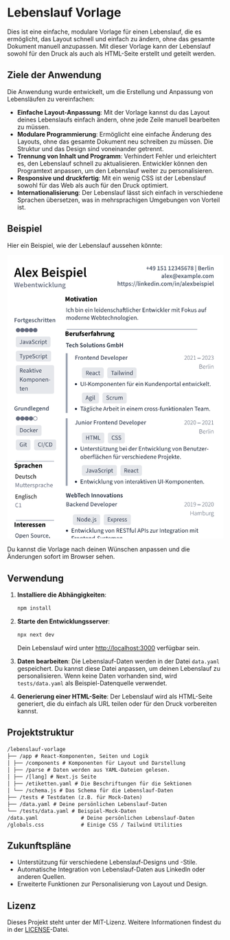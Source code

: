# Lebenslauf Vorlage

Dies ist eine einfache, modulare Vorlage für einen Lebenslauf, die es ermöglicht, das Layout schnell und einfach zu ändern, ohne das gesamte Dokument manuell anzupassen. Mit dieser Vorlage kann der Lebenslauf sowohl für den Druck als auch als HTML-Seite erstellt und geteilt werden.

## Ziele der Anwendung

Die Anwendung wurde entwickelt, um die Erstellung und Anpassung von Lebensläufen zu vereinfachen:

- **Einfache Layout-Anpassung**: Mit der Vorlage kannst du das Layout deines Lebenslaufs einfach ändern, ohne jede Zeile manuell bearbeiten zu müssen.
- **Modulare Programmierung**: Ermöglicht eine einfache Änderung des Layouts, ohne das gesamte Dokument neu schreiben zu müssen. Die Struktur und das Design sind voneinander getrennt.
- **Trennung von Inhalt und Programm**: Verhindert Fehler und erleichtert es, den Lebenslauf schnell zu aktualisieren. Entwickler können den Programtext anpassen, um den Lebenslauf weiter zu personalisieren.
- **Responsive und druckfertig**: Mit ein wenig CSS ist der Lebenslauf sowohl für das Web als auch für den Druck optimiert.
- **Internationalisierung**: Der Lebenslauf lässt sich einfach in verschiedene Sprachen übersetzen, was in mehrsprachigen Umgebungen von Vorteil ist.

## Beispiel

Hier ein Beispiel, wie der Lebenslauf aussehen könnte:

![Lebenslauf Beispiel](screenshot.png)

Du kannst die Vorlage nach deinen Wünschen anpassen und die Änderungen sofort im Browser sehen.

## Verwendung

1. **Installiere die Abhängigkeiten**:

   ```bash
   npm install
   ```

2. **Starte den Entwicklungsserver**:

   ```bash
   npx next dev
   ```

   Dein Lebenslauf wird unter [http://localhost:3000](http://localhost:3000) verfügbar sein.

3. **Daten bearbeiten**:
   Die Lebenslauf-Daten werden in der Datei `data.yaml` gespeichert. Du kannst diese Datei anpassen, um deinen Lebenslauf zu personalisieren. Wenn keine Daten vorhanden sind, wird `tests/data.yaml` als Beispiel-Datenquelle verwendet.

4. **Generierung einer HTML-Seite**:
   Der Lebenslauf wird als HTML-Seite generiert, die du einfach als URL teilen oder für den Druck vorbereiten kannst.

## Projektstruktur

```
/lebenslauf-vorlage
├── /app # React-Komponenten, Seiten und Logik
│ ├── /components # Komponenten für Layout und Darstellung
│ ├── /parse # Daten werden aus YAML-Dateien gelesen.
│ ├── /[lang] # Next.js Seite
│ ├── /etiketten.yaml # Die Beschriftungen für die Sektionen
│ └── /schema.js # Das Schema für die Lebenslauf-Daten
├── /tests # Testdaten (z.B. für Mock-Daten)
├── /data.yaml # Deine persönlichen Lebenslauf-Daten
└── /tests/data.yaml # Beispiel-Mock-Daten
/data.yaml              # Deine persönlichen Lebenslauf-Daten
/globals.css            # Einige CSS / Tailwind Utilities
```

## Zukunftspläne

- Unterstützung für verschiedene Lebenslauf-Designs und -Stile.
- Automatische Integration von Lebenslauf-Daten aus LinkedIn oder anderen Quellen.
- Erweiterte Funktionen zur Personalisierung von Layout und Design.

## Lizenz

Dieses Projekt steht unter der MIT-Lizenz. Weitere Informationen findest du in der [LICENSE](LICENSE)-Datei.
